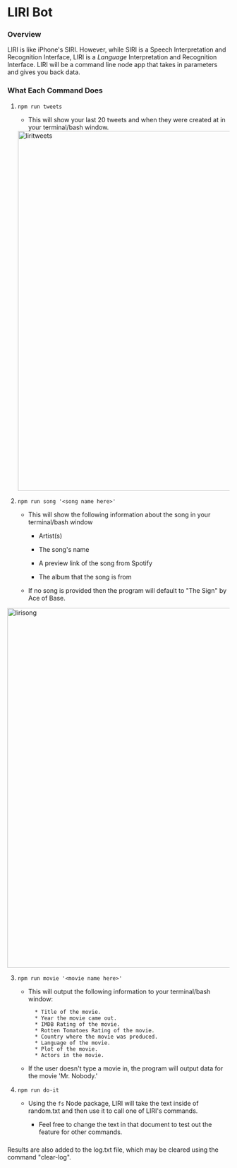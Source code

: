 # LIRI Bot

### Overview

LIRI is like iPhone's SIRI. However, while SIRI is a Speech Interpretation and Recognition Interface, LIRI is a _Language_ Interpretation and Recognition Interface. LIRI will be a command line node app that takes in parameters and gives you back data.


### What Each Command Does

1. `npm run tweets`

   * This will show your last 20 tweets and when they were created at in your terminal/bash window.
   
   <img width="815" alt="liritweets" src="https://user-images.githubusercontent.com/35474050/43597989-42544866-9649-11e8-8f82-15a1b2c7015f.png">

2. `npm run song '<song name here>'`

   * This will show the following information about the song in your terminal/bash window
     
     * Artist(s)
     
     * The song's name
     
     * A preview link of the song from Spotify
     
     * The album that the song is from

   * If no song is provided then the program will default to "The Sign" by Ace of Base.
  
  <img width="815" alt="lirisong" src="https://user-images.githubusercontent.com/35474050/43598032-5e8e60f2-9649-11e8-8662-8b993d57d54f.png">

3. `npm run movie '<movie name here>'`

   * This will output the following information to your terminal/bash window:

     ```
       * Title of the movie.
       * Year the movie came out.
       * IMDB Rating of the movie.
       * Rotten Tomatoes Rating of the movie.
       * Country where the movie was produced.
       * Language of the movie.
       * Plot of the movie.
       * Actors in the movie.
     ```

   * If the user doesn't type a movie in, the program will output data for the movie 'Mr. Nobody.'
     

4. `npm run do-it`
   
   * Using the `fs` Node package, LIRI will take the text inside of random.txt and then use it to call one of LIRI's commands.
     
     * Feel free to change the text in that document to test out the feature for other commands.

###

Results are also added to the log.txt file, which may be cleared using the command "clear-log".
